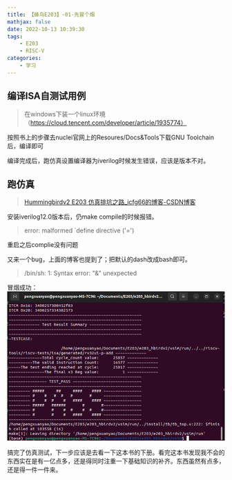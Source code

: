 ```yaml
---
title: 【蜂鸟E203】-01-先冒个烟
mathjax: false
date: 2022-10-13 10:39:30
tags:
    - E203
    - RISC-V
categories:
    - 学习
---
```


## 编译ISA自测试用例

> 在windows下装一个linux环境（https://cloud.tencent.com/developer/article/1935774）

按照书上的步骤去nuclei官网上的Resoures/Docs&Tools下载GNU Toolchain后，编译即可

编译完成后，跑仿真设置编译器为iverilog时候发生错误，应该是版本不对。

## 跑仿真

> [Hummingbirdv2 E203 仿真排坑之路\_icfg66的博客-CSDN博客](https://blog.csdn.net/qq_42556934/article/details/114416073)

安装iverilog12.0版本后，仍make compile的时候报错。

> error: malformed `define directive ('=')

重启之后complie没有问题

又来一个bug，上面的博客也提到了；把默认的dash改成bash即可。

> /bin/sh: 1: Syntax error: "&" unexpected

冒烟成功：![截图留念](https://raw.githubusercontent.com/PengXuanyao/img-bed/main/20221013155458.png)

搞完了仿真测试，下一步应该是去看一下这本书的下册。看完这本书发现我不会的东西实在是有一亿点多，还是得同时注重一下基础知识的补齐。东西虽然有点多，还是得一件一件来。

